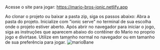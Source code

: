 Acesse o site para jogar: https://mario-bros-ionic.netlify.app 

Ao clonar o projeto ou baixar a pasta zip, siga os passos abaixo:
Abra a pasta do projeto. 
Inicialize com "ionic serve" no terminal de sua escolha onde o projeto estiver aberto.
Após abrir no navegador para iniciar o jogo, siga as instruções que aparecem abaixo do contêiner do Mario no proprio jogo e divirtase.
Utilize em tamanho normal no navegador ou em tamanho de sua preferência para jogar.
![marioBane](https://github.com/Kayk-Rios/MarioBrosIonic/assets/166899190/e224875d-623b-491e-b88f-b9536e765929)
